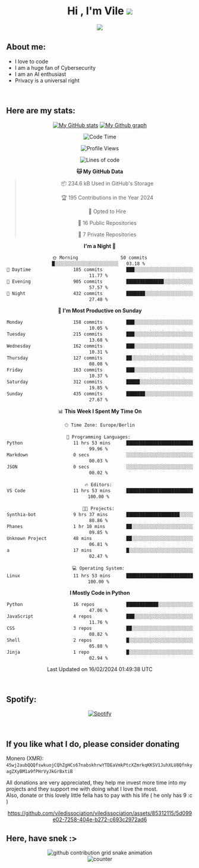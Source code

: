 <h1 align="center">Hi , I'm Vile <img src="https://media.giphy.com/media/hvRJCLFzcasrR4ia7z/giphy.gif" width="35"></h1>
<p align="center">
  <a href="https://github.com/viledissociation"><img src="https://readme-typing-svg.demolab.com?font=Roboto+Mono&weight=300&size=28&duration=4000&pause=100&color=C109F7&center=true&vCenter=true&width=580&height=127&lines=I'm+a+programmer;I'm+an+AI+enthusiast;I'm+a+big+fan+of+Neural+Networks;I'm+interested+in+Computer+Science;I+love+Cybersecurity;By+the+way+I+use+Arch+%F0%9F%92%80"></a>
</p>

## About me:

- I love to code
- I am a huge fan of Cybersecurity
- I am an AI enthusiast
- Privacy is a universal right

<br>

## Here are my stats:

<div align="center">
    
 [![My GitHub stats](https://github-readme-stats.vercel.app/api?username=viledissociation&count_private=true&show_icons=true&theme=radical)](https://github.com/viledissociation)
 [![My Github graph](http://github-profile-summary-cards.vercel.app/api/cards/profile-details?username=viledissociation&theme=radical)](https://github.com/viledissociation)

<!--START_SECTION:waka-->
![Code Time](http://img.shields.io/badge/Code%20Time-228%20hrs%2026%20mins-blue)

![Profile Views](http://img.shields.io/badge/Profile%20Views-0-blue)

![Lines of code](https://img.shields.io/badge/From%20Hello%20World%20I%27ve%20Written-109.9%20thousand%20lines%20of%20code-blue)

**🐱 My GitHub Data** 

> 📦 234.6 kB Used in GitHub's Storage 
 > 
> 🏆 195 Contributions in the Year 2024
 > 
> 💼 Opted to Hire
 > 
> 📜 16 Public Repositories 
 > 
> 🔑 7 Private Repositories 
 > 
**I'm a Night 🦉** 

```text
🌞 Morning                50 commits          █░░░░░░░░░░░░░░░░░░░░░░░░   03.18 % 
🌆 Daytime                185 commits         ███░░░░░░░░░░░░░░░░░░░░░░   11.77 % 
🌃 Evening                905 commits         ██████████████░░░░░░░░░░░   57.57 % 
🌙 Night                  432 commits         ███████░░░░░░░░░░░░░░░░░░   27.48 % 
```
📅 **I'm Most Productive on Sunday** 

```text
Monday                   158 commits         ███░░░░░░░░░░░░░░░░░░░░░░   10.05 % 
Tuesday                  215 commits         ███░░░░░░░░░░░░░░░░░░░░░░   13.68 % 
Wednesday                162 commits         ███░░░░░░░░░░░░░░░░░░░░░░   10.31 % 
Thursday                 127 commits         ██░░░░░░░░░░░░░░░░░░░░░░░   08.08 % 
Friday                   163 commits         ███░░░░░░░░░░░░░░░░░░░░░░   10.37 % 
Saturday                 312 commits         █████░░░░░░░░░░░░░░░░░░░░   19.85 % 
Sunday                   435 commits         ███████░░░░░░░░░░░░░░░░░░   27.67 % 
```


📊 **This Week I Spent My Time On** 

```text
🕑︎ Time Zone: Europe/Berlin

💬 Programming Languages: 
Python                   11 hrs 53 mins      █████████████████████████   99.96 % 
Markdown                 0 secs              ░░░░░░░░░░░░░░░░░░░░░░░░░   00.03 % 
JSON                     0 secs              ░░░░░░░░░░░░░░░░░░░░░░░░░   00.02 % 

🔥 Editors: 
VS Code                  11 hrs 53 mins      █████████████████████████   100.00 % 

🐱‍💻 Projects: 
Synthia-bot              9 hrs 37 mins       ████████████████████░░░░░   80.86 % 
Phanes                   1 hr 10 mins        ██░░░░░░░░░░░░░░░░░░░░░░░   09.85 % 
Unknown Project          48 mins             ██░░░░░░░░░░░░░░░░░░░░░░░   06.81 % 
a                        17 mins             █░░░░░░░░░░░░░░░░░░░░░░░░   02.47 % 

💻 Operating System: 
Linux                    11 hrs 53 mins      █████████████████████████   100.00 % 
```

**I Mostly Code in Python** 

```text
Python                   16 repos            ████████████░░░░░░░░░░░░░   47.06 % 
JavaScript               4 repos             ███░░░░░░░░░░░░░░░░░░░░░░   11.76 % 
CSS                      3 repos             ██░░░░░░░░░░░░░░░░░░░░░░░   08.82 % 
Shell                    2 repos             █░░░░░░░░░░░░░░░░░░░░░░░░   05.88 % 
Jinja                    1 repo              █░░░░░░░░░░░░░░░░░░░░░░░░   02.94 % 
```




 Last Updated on 16/02/2024 01:49:38 UTC
<!--END_SECTION:waka-->
</div>
<br>

## Spotify:

<div align="center">

[![Spotify](https://whois-hoeless.vercel.app/api/spotify?background_color=0d1117&border_color=090d13)](https://open.spotify.com/user/heanchenhorst)
</div>

<br>

## If you like what I do, please consider donating

Monero (XMR): ```45wj2aubQQQfswkuojCQhZgHCs67nabskhrwYTDEaVmkPtcXZmrkqKKSV1JuhXLU8QfnkyagZXyBM1a9fPHrVyJkGrBxtiB```

All donations are very appreciated, they help me invest more time into my projects and they support me with doing what I love the most.  
Also, donate or this lovely little fella has to pay with his life (  he only has 9 :c  )

<div align="center">


https://github.com/viledissociation/viledissociation/assets/85312115/5d099e02-7258-404e-b272-c693c2972ad6


</div>

## Here, have snek :>
<div align="center">
<picture>
  <source media="(prefers-color-scheme: dark)" srcset="https://raw.githubusercontent.com/viledissociation/viledissociation/output/github-contribution-grid-snake-dark.svg">
  <source media="(prefers-color-scheme: light)" srcset="https://raw.githubusercontent.com/viledissociation/viledissociation/output/github-contribution-grid-snake.svg">
  <img alt="github contribution grid snake animation" src="https://raw.githubusercontent.com/viledissociation/viledissociation/output/github-contribution-grid-snake.svg">
</div>

<div align="center">
  <img src="https://moe-counter.glitch.me/get/@hoeless_count?theme=rule34" alt="counter" />
</div>
